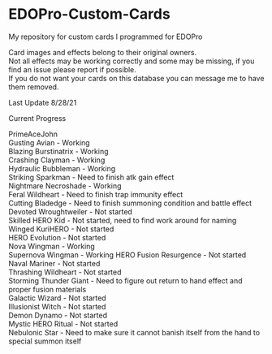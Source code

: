 # EDOPro-Custom-Cards
My repository for custom cards I programmed for EDOPro

Card images and effects belong to their original owners.  
Not all effects may be working correctly and some may be missing, if you find an issue please report if possible.  
If you do not want your cards on this database you can message me to have them removed.

Last Update 8/28/21

Current Progress

PrimeAceJohn  
Gusting Avian - Working  
Blazing Burstinatrix - Working  
Crashing Clayman - Working  
Hydraulic Bubbleman - Working  
Striking Sparkman - Need to finish atk gain effect  
Nightmare Necroshade - Working  
Feral Wildheart - Need to finish trap immunity effect  
Cutting Bladedge - Need to finish summoning condition and battle effect  
Devoted Wroughtweiler - Not started  
Skilled HERO Kid - Not started, need to find work around for naming  
Winged KuriHERO - Not started  
HERO Evolution - Not started  
Nova Wingman - Working  
Supernova Wingman - Working 
HERO Fusion Resurgence - Not started  
Naval Mariner - Not started  
Thrashing Wildheart - Not started  
Storming Thunder Giant - Need to figure out return to hand effect and proper fusion materials  
Galactic Wizard - Not started  
Illusionist Witch - Not started  
Demon Dynamo - Not started  
Mystic HERO Ritual - Not started  
Nebulonic Star - Need to make sure it cannot banish itself from the hand to special summon itself  
